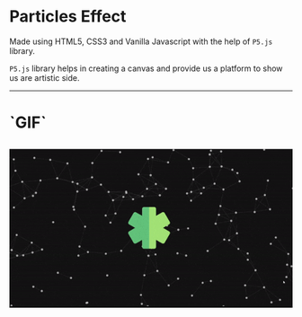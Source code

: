 # Particles Effect

Made using HTML5, CSS3 and Vanilla Javascript with the help of `P5.js` library.

`P5.js` library helps in creating a canvas and provide us a platform to show us are artistic side.

<hr/>

<h1> `GIF`</h1>

<h2 align="center">

<img src="Assets/ParticleGIF.gif" alt="GIF">

</h2>
